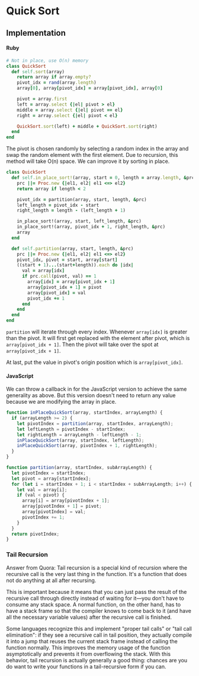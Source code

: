 # Quick Sort

## Implementation
#### Ruby
``` ruby
# Not in place, use O(n) memory
class QuickSort
  def self.sort(array)
    return array if array.empty?
    pivot_idx = rand(array.length)
    array[0], array[pivot_idx] = array[pivot_idx], array[0]

    pivot = array.first
    left = array.select {|el| pivot > el}
    middle = array.select {|el| pivot == el}
    right = array.select {|el| pivot < el}

    QuickSort.sort(left) + middle + QuickSort.sort(right)
  end
end
```
The pivot is chosen randomly by selecting a random index in the array and
swap the random element with the first element. Due to recursion, this method
will take O(n) space. We can improve it by sorting in place.
``` ruby
class QuickSort
  def self.in_place_sort!(array, start = 0, length = array.length, &prc)
    prc ||= Proc.new {|el1, el2| el1 <=> el2}
    return array if length < 2

    pivot_idx = partition(array, start, length, &prc)
    left_length = pivot_idx - start
    right_length = length - (left_length + 1)

    in_place_sort!(array, start, left_length, &prc)
    in_place_sort!(array, pivot_idx + 1, right_length, &prc)
    array
  end

  def self.partition(array, start, length, &prc)
    prc ||= Proc.new {|el1, el2| el1 <=> el2}
    pivot_idx, pivot = start, array[start]
    ((start + 1)...(start+length)).each do |idx|
      val = array[idx]
      if prc.call(pivot, val) == 1
        array[idx] = array[pivot_idx + 1]
        array[pivot_idx + 1] = pivot
        array[pivot_idx] = val
        pivot_idx += 1
      end
    end
  end
end
```
`partition` will iterate through every index. Whenever `array[idx]` is greater
than the pivot. It will first get replaced  with the element after pivot, which
is `array[pivot_idx + 1]`. Then the pivot will take over the spot at `array[pivot_idx + 1]`.

At last, put the value in pivot's origin position which is `array[pivot_idx]`.

#### JavaScript
We can throw a callback in for the JavaScript version to achieve the same
generality as above. But this version doesn't need to return any value because
we are modifying the array in place.
``` javascript
function inPlaceQuickSort(array, startIndex, arrayLength) {
  if (arrayLength >= 2) {
    let pivotIndex = partition(array, startIndex, arrayLength);
    let leftLength = pivotIndex - startIndex;
    let rightLength = arrayLength - leftLength - 1;
    inPlaceQuickSort(array, startIndex, leftLength);
    inPlaceQuickSort(array, pivotIndex + 1, rightLength);
  }
}

function partition(array, startIndex, subArrayLength) {
  let pivotIndex = startIndex;
  let pivot = array[startIndex];
  for (let i = startIndex + 1; i < startIndex + subArrayLength; i++) {
    let val = array[i];
    if (val < pivot) {
      array[i] = array[pivotIndex + 1];
      array[pivotIndex + 1] = pivot;
      array[pivotIndex] = val;
      pivotIndex += 1;
    }
  }
  return pivotIndex;
}
```

### Tail Recursion
Answer from Quora:
Tail recursion is a special kind of recursion where the recursive call is the very last thing in the function. It's a function that does not do anything at all after recursing.

This is important because it means that you can just pass the result of the recursive call through directly instead of waiting for it—you don't have to consume any stack space. A normal function, on the other hand, has to have a stack frame so that the compiler knows to come back to it (and have all the necessary variable values) after the recursive call is finished.

Some languages recognize this and implement "proper tail calls" or "tail call elimination": if they see a recursive call in tail position, they actually compile it into a jump that reuses the current stack frame instead of calling the function normally. This improves the memory usage of the function asymptotically and prevents it from overflowing the stack. With this behavior, tail recursion is actually generally a good thing: chances are you do want to write your functions in a tail-recursive form if you can.
